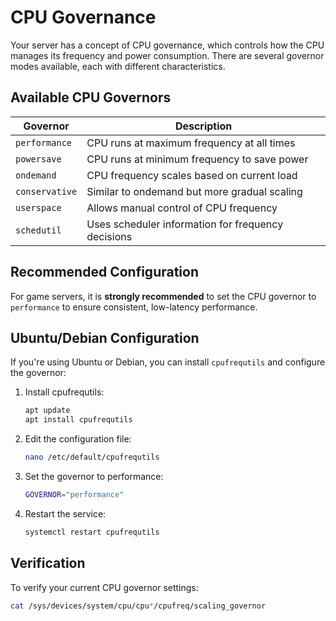 # CPU Governance

Your server has a concept of CPU governance, which controls how the CPU manages its frequency and power consumption. There are several governor modes available, each with different characteristics.

## Available CPU Governors

| Governor       | Description                                        |
| -------------- | -------------------------------------------------- |
| `performance`  | CPU runs at maximum frequency at all times         |
| `powersave`    | CPU runs at minimum frequency to save power        |
| `ondemand`     | CPU frequency scales based on current load         |
| `conservative` | Similar to ondemand but more gradual scaling       |
| `userspace`    | Allows manual control of CPU frequency             |
| `schedutil`    | Uses scheduler information for frequency decisions |

## Recommended Configuration

For game servers, it is **strongly recommended** to set the CPU governor to `performance` to ensure consistent, low-latency performance.

## Ubuntu/Debian Configuration

If you're using Ubuntu or Debian, you can install `cpufrequtils` and configure the governor:

1. Install cpufrequtils:

   ```bash
   apt update
   apt install cpufrequtils
   ```

2. Edit the configuration file:

   ```bash
   nano /etc/default/cpufrequtils
   ```

3. Set the governor to performance:

   ```bash
   GOVERNOR="performance"
   ```

4. Restart the service:
   ```bash
   systemctl restart cpufrequtils
   ```

## Verification

To verify your current CPU governor settings:

```bash
cat /sys/devices/system/cpu/cpu*/cpufreq/scaling_governor
```
